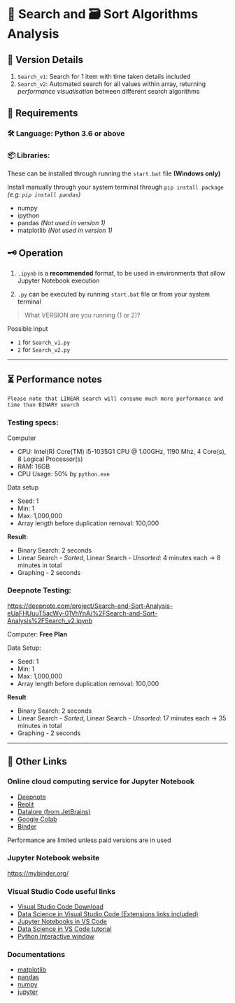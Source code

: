 # 🔎 Search and 🗃 Sort Algorithms Analysis

## 🧩 Version Details

1. `Search_v1`: Search for 1 item with time taken details included
2. `Search_v2`: Automated search for all values within array, returning *performance visualisation* between different search algorithms

## 📍 Requirements

### 🛠 Language: **Python 3.6** or above

### 📦 Libraries:

These can be installed through running the `start.bat` file **(Windows only)**

Install manually through your system terminal through `pip install package` *(e.g: `pip install pandas`)*

* numpy
* ipython
* pandas *(Not used in version 1)*
* matplotlib *(Not used in version 1)*

## 🗝 Operation

1. `.ipynb` is a **recommended** format, to be used in environments that allow Jupyter Notebook execution

2. `.py` can be executed by running `start.bat` file or from your system terminal

> What VERSION are you running (1 or 2)?

Possible input
* `1` for `Search_v1.py`
* `2` for `Search_v2.py`

---

## ⏳ Performance notes

    Please note that LINEAR search will consume much more performance and time than BINARY search

### Testing specs:

Computer

* CPU: Intel(R) Core(TM) i5-1035G1 CPU @ 1.00GHz, 1190 Mhz, 4 Core(s), 8 Logical Processor(s)
* RAM: 16GB
* CPU Usage: 50% by `python.exe`

Data setup

* Seed: 1
* Min: 1
* Max: 1,000,000
* Array length before duplication removal: 100,000

**Result**:

* Binary Search: 2 seconds
* Linear Search - *Sorted*, Linear Search - *Unsorted*: 4 minutes each → 8 minutes in total
* Graphing - 2 seconds

### Deepnote Testing:

https://deepnote.com/project/Search-and-Sort-Analysis-eUaFHUuuT5acWy-01VhYnA/%2FSearch-and-Sort-Analysis%2FSearch_v2.ipynb

Computer: **Free Plan**

Data Setup:

* Seed: 1
* Min: 1
* Max: 1,000,000
* Array length before duplication removal: 100,000

**Result**

* Binary Search: 2 seconds
* Linear Search - *Sorted*, Linear Search - *Unsorted*: 17 minutes each → 35 minutes in total
* Graphing - 2 seconds

---

## 📎 Other Links

### __Online cloud computing service__ for Jupyter Notebook

* [Deepnote](https://deepnote.com/)
* [Replit](https://replit.com/)
* [Datalore (from JetBrains)](https://datalore.jetbrains.com/)
* [Google Colab](https://colab.research.google.com/)
* [Binder](https://mybinder.org/)

Performance are limited unless paid versions are in used

### Jupyter Notebook website

<https://mybinder.org/>

### Visual Studio Code useful links

* [Visual Studio Code Download](https://code.visualstudio.com/)
* [Data Science in Visual Studio Code (Extensions links included)](https://code.visualstudio.com/docs/datascience/overview)
* [Jupyter Notebooks in VS Code](https://code.visualstudio.com/docs/datascience/jupyter-notebooks)
* [Data Science in VS Code tutorial](https://code.visualstudio.com/docs/datascience/data-science-tutorial)
* [Python Interactive window](https://code.visualstudio.com/docs/python/jupyter-support-py)

### Documentations

* [matplotlib](https://matplotlib.org/stable/index.html)
* [pandas](https://pandas.pydata.org/pandas-docs/stable/index.html)
* [numpy](https://numpy.org/doc/stable/index.html)
* [jupyter](https://jupyter.readthedocs.io/en/latest/)
